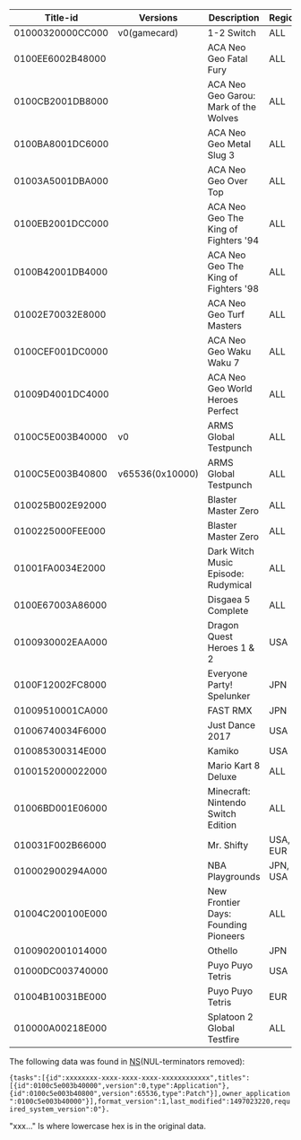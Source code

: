 | Title-id         | Versions        | Description                           | Region   | Type       |
| ---------------- | --------------- | ------------------------------------- | -------- | ---------- |
| 01000320000CC000 | v0(gamecard)    | 1-2 Switch                            | ALL      | Game       |
| 0100EE6002B48000 |                 | ACA Neo Geo Fatal Fury                | ALL      | VC         |
| 0100CB2001DB8000 |                 | ACA Neo Geo Garou: Mark of the Wolves | ALL      | VC         |
| 0100BA8001DC6000 |                 | ACA Neo Geo Metal Slug 3              | ALL      | VC         |
| 01003A5001DBA000 |                 | ACA Neo Geo Over Top                  | ALL      | VC         |
| 0100EB2001DCC000 |                 | ACA Neo Geo The King of Fighters '94  | ALL      | VC         |
| 0100B42001DB4000 |                 | ACA Neo Geo The King of Fighters '98  | ALL      | VC         |
| 01002E70032E8000 |                 | ACA Neo Geo Turf Masters              | ALL      | VC         |
| 0100CEF001DC0000 |                 | ACA Neo Geo Waku Waku 7               | ALL      | VC         |
| 01009D4001DC4000 |                 | ACA Neo Geo World Heroes Perfect      | ALL      | VC         |
| 0100C5E003B40000 | v0              | ARMS Global Testpunch                 | ALL      | Timed Demo |
| 0100C5E003B40800 | v65536(0x10000) | ARMS Global Testpunch                 | ALL      | Update     |
| 010025B002E92000 |                 | Blaster Master Zero                   | ALL      | Demo       |
| 0100225000FEE000 |                 | Blaster Master Zero                   | ALL      | Demo       |
| 01001FA0034E2000 |                 | Dark Witch Music Episode: Rudymical   | ALL      | Game       |
| 0100E67003A86000 |                 | Disgaea 5 Complete                    | ALL      | Game       |
| 0100930002EAA000 |                 | Dragon Quest Heroes 1 & 2             | USA      | Game       |
| 0100F12002FC8000 |                 | Everyone Party\! Spelunker            | JPN      | Game       |
| 01009510001CA000 |                 | FAST RMX                              | JPN      | Game       |
| 01006740034F6000 |                 | Just Dance 2017                       | USA      | Game       |
| 010085300314E000 |                 | Kamiko                                | USA      | Game       |
| 0100152000022000 |                 | Mario Kart 8 Deluxe                   | ALL      | Game       |
| 01006BD001E06000 |                 | Minecraft: Nintendo Switch Edition    | ALL      | Game       |
| 010031F002B66000 |                 | Mr. Shifty                            | USA, EUR | Game       |
| 010002900294A000 |                 | NBA Playgrounds                       | JPN, USA | Game       |
| 01004C200100E000 |                 | New Frontier Days: Founding Pioneers  | ALL      | Game       |
| 0100902001014000 |                 | Othello                               | JPN      | Game       |
| 01000DC003740000 |                 | Puyo Puyo Tetris                      | USA      | Game       |
| 01004B10031BE000 |                 | Puyo Puyo Tetris                      | EUR      | Game       |
| 010000A00218E000 |                 | Splatoon 2 Global Testfire            | ALL      | Timed Demo |

The following data was found in
[NS](NS%20Services.md "wikilink")(NUL-terminators
removed):

`{tasks":[{id":xxxxxxxx-xxxx-xxxx-xxxx-xxxxxxxxxxxx",titles":[{id":0100c5e003b40000",version":0,type":Application"},{id":0100c5e003b40800",version":65536,type":Patch"}],owner_application":0100c5e003b40000"}],format_version":1,last_modified":1497023220,required_system_version":0"}.`

"xxx..." Is where lowercase hex is in the original data.
